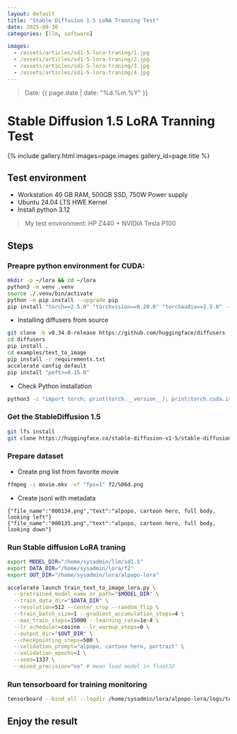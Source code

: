 ```yaml
---
layout: default
title: "Stable Diffusion 1.5 LoRA Tranning Test"
date: 2025-09-30
categories: [llm, software]

images:
  - /assets/articles/sd1-5-lora-traning/1.jpg
  - /assets/articles/sd1-5-lora-traning/2.jpg
  - /assets/articles/sd1-5-lora-traning/3.jpg
  - /assets/articles/sd1-5-lora-traning/4.jpg
---
```

> Date: {{ page.date | date: "%d.%m.%Y" }}  

# Stable Diffusion 1.5 LoRA Tranning Test

{% include gallery.html images=page.images gallery_id=page.title %}

## Test environment 
- Workstation 40 GB RAM, 500GB SSD, 750W Power supply 
- Ubuntu 24.04 LTS HWE Kernel
- Install python 3.12

> My test environment: HP Z440 + NVIDIA Tesla P100

## Steps

### Preapre python environment for CUDA:

```bash
mkdir -p ~/lora && cd ~/lora
python3 -m venv .venv
source ./.venv/bin/activate
python -m pip install --upgrade pip
pip install "torch==2.5.0" "torchvision==0.20.0" "torchaudio==2.5.0" --index-url https://download.pytorch.org/whl/cu124
```
- Installing diffusers from source

```bash
git clone -b v0.34.0-release https://github.com/huggingface/diffusers
cd diffusers
pip install .
cd examples/text_to_image
pip install -r requirements.txt
accelerate config default
pip install "peft>=0.15.0"
```
- Check Python installation

```bash
python3 -c "import torch; print(torch.__version__); print(torch.cuda.is_available());print(torch.cuda.get_device_name(0));"
```

### Get the StableDiffusion 1.5

```bash
git lfs install
git clone https://huggingface.co/stable-diffusion-v1-5/stable-diffusion-v1-5 sd1.5
```

### Prepare dataset

- Create png list from favorite movie

```bash
ffmpeg -i movie.mkv -vf "fps=1" f2/%06d.png
```

- Create jsonl with metadata

```jsonl
{"file_name":"000134.png","text":"alpopo, cartoon hero, full body, looking left"}
{"file_name":"000135.png","text":"alpopo, cartoon hero, full body, looking down"}
```

### Run Stable diffusion LoRA traning

```bash
export MODEL_DIR="/home/sysadmin/llm/sd1.5"
export DATA_DIR="/home/sysadmin/lora/f2"
export OUT_DIR="/home/sysadmin/lora/alpopo-lora"

accelerate launch train_text_to_image_lora.py \
  --pretrained_model_name_or_path="$MODEL_DIR" \
  --train_data_dir="$DATA_DIR" \
  --resolution=512 --center_crop --random_flip \
  --train_batch_size=1 --gradient_accumulation_steps=4 \
  --max_train_steps=15000 --learning_rate=1e-4 \
  --lr_scheduler=cosine --lr_warmup_steps=0 \
  --output_dir="$OUT_DIR" \
  --checkpointing_steps=500 \
  --validation_prompt="alpopo, cartoon hero, portrait" \
  --validation_epochs=1 \
  --seed=1337 \
  --mixed_precision="no" # mean load model in float32
```

### Run tensorboard for training monitoring

```bash
tensorboard --bind_all --logdir /home/sysadmin/lora/alpopo-lora/logs/text2image-fine-tune/
```

## Enjoy the result
